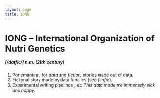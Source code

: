 ```yaml
---
layout: page
title: IONG
---
```


# IONG – International Organization of Nutri Genetics

##### [/datfic/] n.m. (21th century)

1. Portemanteau for *data* and *fiction*; stories made out of data.
1. Fictional story made by data fanatics (see *fanfic*).
1. Experimental writing pipelines ; ex: *This data made me immensely sick and happy.*
